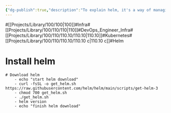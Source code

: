 ```yaml
---
{"dg-publish":true,"description":"To explain helm, it's a way of managing Kubernetes resources in a package, because it's hard to manage multiple commands every time, every time in different environments, so we make it into code. It's a kind of Kubernetes IaC (Infrastructure as Code), so the minimum requirement is that you have a Kubernetes cluster running.","permalink":"/projects/library/100/110/110-10/110-10-c/","dgPassFrontmatter":true,"noteIcon":"0","created":"2024-04-25T17:09:16.975+09:00","updated":"2024-04-25T17:53:33.112+09:00"}
---
```


#[[Projects/Library/100/100\|100]]#Infra#[[Projects/Library/100/110/110\|110]]#DevOps_Engineer_Infra#[[Projects/Library/100/110/110.10/110.10\|110.10]]#Kubernetes#[[Projects/Library/100/110/110.10/110.10 c\|110.10 c]]#Helm





# Install helm
```
# Download helm
    - echo "start helm download"
    - curl -fsSL -o get_helm.sh https://raw.githubusercontent.com/helm/helm/main/scripts/get-helm-3
    - chmod 700 get_helm.sh
    - ./get_helm.sh
    - helm version
    - echo "finish helm download"
```